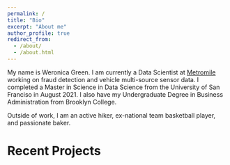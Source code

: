 ```yaml
---
permalink: /
title: "Bio"
excerpt: "About me"
author_profile: true
redirect_from: 
  - /about/
  - /about.html
---
```



My name is Weronica Green. I am currently a Data Scientist at [Metromile](https://www.metromile.com/) working on fraud detection and vehicle multi-source sensor data. I completed a Master in Science in Data Science from the University of San Franciso in August 2021. I also have my Undergraduate Degree in Business Administration from Brooklyn College.

Outside of work, I am an active hiker, ex-national team basketball player, and passionate baker. 
  

Recent Projects
======
